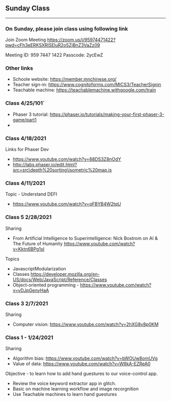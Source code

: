 

## Sunday Class 
---

### On Sunday, please join class using following link

Join Zoom Meeting
https://zoom.us/j/95974471422?pwd=cFh3eERKSXRlSEluR2o5ZjBnZ3VaZz09

Meeting ID: 959 7447 1422
Passcode: 2ycEwZ

### Other links
- Schoole website: https://member.mnchinese.org/
- Teacher sign-in: https://www.cognitoforms.com/MICS3/TeacherSignin
- Teachable machine: https://teachablemachine.withgoogle.com/train

### Class 4/25/101`
- Phaser 3 tutorial: https://phaser.io/tutorials/making-your-first-phaser-3-game/part1
- 

### Class 4/18/2021
Links for Phaser Dev
- https://www.youtube.com/watch?v=88DS3Z8nOdY
- http://labs.phaser.io/edit.html?src=src\depth%20sorting\isometric%20map.js



### Class 4/11/2021
Topic - Understand DEFI

- https://www.youtube.com/watch?v=qFBYB4W2tqU


### Class 5 2/28/2021
Sharing
- From Artificial Intelligence to Superintelligence: Nick Bostrom on AI & The Future of Humanity https://www.youtube.com/watch?v=Kktn6BPg1sI

Topics
- JavascriptModularization
- Classes https://developer.mozilla.org/en-US/docs/Web/JavaScript/Reference/Classes
- Object-oriented programming - https://www.youtube.com/watch?v=vDJpGenyHaA

### Class 3 2/7/2021
Sharing
- Computer vision: https://www.youtube.com/watch?v=2hXG8v8p0KM


### Class 1 - 1/24/2021

Sharing
- Algorithm bias: https://www.youtube.com/watch?v=bWOUw8omUVg
- Value of data: https://www.youtube.com/watch?v=W8kA-EZReA0

Objective - to learn how to add hand guestures to our voice-control app.

- Review the voice keyword extractor app in glitch. 
- Basic on machine learning workflow and image recorgnition
- Use Teachable machines to learn hand guestures



